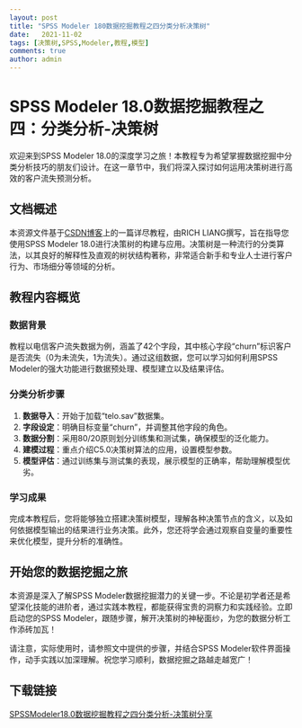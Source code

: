 ```yaml
---
layout: post
title: "SPSS Modeler 180数据挖掘教程之四分类分析决策树"
date:   2021-11-02
tags: [决策树,SPSS,Modeler,教程,模型]
comments: true
author: admin
---
```

# SPSS Modeler 18.0数据挖掘教程之四：分类分析-决策树

欢迎来到SPSS Modeler 18.0的深度学习之旅！本教程专为希望掌握数据挖掘中分类分析技巧的朋友们设计。在这一章节中，我们将深入探讨如何运用决策树进行高效的客户流失预测分析。

## 文档概述

本资源文件基于[CSDN博客](https://blog.csdn.net/)上的一篇详尽教程，由RICH LIANG撰写，旨在指导您使用SPSS Modeler 18.0进行决策树的构建与应用。决策树是一种流行的分类算法，以其良好的解释性及直观的树状结构著称，非常适合新手和专业人士进行客户行为、市场细分等领域的分析。

## 教程内容概览

### 数据背景

教程以电信客户流失数据为例，涵盖了42个字段，其中核心字段“churn”标识客户是否流失（0为未流失，1为流失）。通过这组数据，您可以学习如何利用SPSS Modeler的强大功能进行数据预处理、模型建立以及结果评估。

### 分类分析步骤

1. **数据导入**：开始于加载“telo.sav”数据集。
2. **字段设定**：明确目标变量“churn”，并调整其他字段的角色。
3. **数据分割**：采用80/20原则划分训练集和测试集，确保模型的泛化能力。
4. **建模过程**：重点介绍C5.0决策树算法的应用，设置模型参数。
5. **模型评估**：通过训练集与测试集的表现，展示模型的正确率，帮助理解模型优劣。

### 学习成果

完成本教程后，您将能够独立搭建决策树模型，理解各种决策节点的含义，以及如何依据模型输出的结果进行业务决策。此外，您还将学会通过观察自变量的重要性来优化模型，提升分析的准确性。

## 开始您的数据挖掘之旅

本资源是深入了解SPSS Modeler数据挖掘潜力的关键一步。不论是初学者还是希望深化技能的进阶者，通过实践本教程，都能获得宝贵的洞察力和实践经验。立即启动您的SPSS Modeler，跟随步骤，解开决策树的神秘面纱，为您的数据分析工作添砖加瓦！

请注意，实际使用时，请参照文中提供的步骤，并结合SPSS Modeler软件界面操作，动手实践以加深理解。祝您学习顺利，数据挖掘之路越走越宽广！

## 下载链接

[SPSSModeler18.0数据挖掘教程之四分类分析-决策树分享](https://pan.quark.cn/s/14d62d46b10a)
